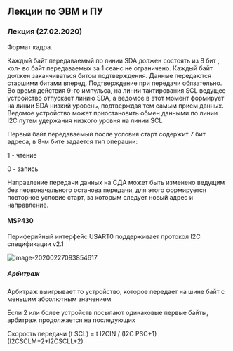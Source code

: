 ## Лекции по ЭВМ и ПУ



### Лекция (27.02.2020)

Формат кадра.

Каждый байт передаваемый по линии SDA должен состоять из 8 бит , кол- во байт передаваемых за 1 сеанс не ограничено. Каждый байт должен заканчиваться битом подтверждения. Данные передаются старшими битами вперед. Подтверждение при передачи обязательно. Во время действия 9-го импульса, на линии тактирования SCL ведущее устройство отпускает линию SDA, а ведомое в этот момент формирует на линии SDA низкий уровень, подтверждая тем самым прием данных. Ведомое устройство может приостановить обмен данными по линии I2C путем удержания низкого уровня на линии SCL

Первый байт передаваемый после условия старт содержит 7 бит адреса, в 8-м бите задается тип операции: 

1 - чтение

0 - запись

Направление передачи данных на СДА может быть изменено ведущим без первоначального останова передачи, для этого формируется повторное условие старт, за которым следует новый адрес и направление.

#### MSP430

Периферийный интерфейс USART0 поддерживает протокол I2C спецификации v2.1

![image-20200227093854617](C:\Users\vm\AppData\Roaming\Typora\typora-user-images\image-20200227093854617.png)

##### Арбитраж

Арбитраж выигрывает то устройство, которое передает на шине байт с меньшим абсолютным значением 

Если 2 или более устройств посылают одинаковые первые байты, арбитраж продолжается на последующих

Скорость передачи (t SCL) = t I2CIN / (I2C PSC+1) (I2CSCLM+2+I2CSCLL+2)



